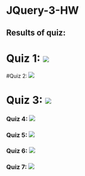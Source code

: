 # JQuery-3-HW

## Results of quiz:

# Quiz 1: ![](https://cloud.githubusercontent.com/assets/21219096/21744565/e7e17268-d520-11e6-8cf1-7de7d13c63e1.png)
#Quiz 2: ![](https://cloud.githubusercontent.com/assets/21219096/21744581/38cbae32-d521-11e6-9415-1c7a67794769.png)
# Quiz 3: ![](https://cloud.githubusercontent.com/assets/21219096/21744587/688ea8a4-d521-11e6-9b99-0bfcd814ba71.png)
### Quiz 4: ![](https://cloud.githubusercontent.com/assets/21219096/21744590/88a61e56-d521-11e6-90a9-c70394d87754.png)
### Quiz 5: ![](https://cloud.githubusercontent.com/assets/21219096/21744745/4ab9baf0-d524-11e6-8165-6f32eb0405bc.png)
### Quiz 6: ![](https://cloud.githubusercontent.com/assets/21219096/21744750/6450d2f0-d524-11e6-99db-02e35981b448.png)
### Quiz 7: ![](https://cloud.githubusercontent.com/assets/21219096/21744754/77bafa00-d524-11e6-9257-4c77b82068fa.png)
